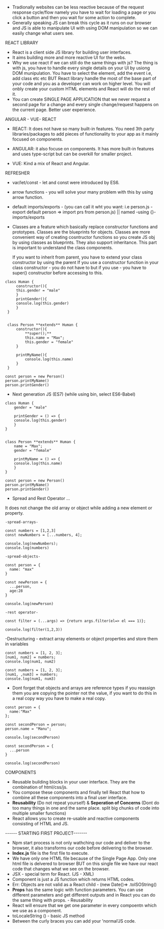 -   Tradionally websites can be less reactive because of the request response cycle/flow namely you have to wait for loading a page or you click a button and then you wait for some action to complete.
-   Generally speaking JS can break this cycle as it runs on our browser and JS is able to manipulate UI with using DOM manipulation so we can easily change what users see.

REACT LIBRARY

-   React is a client side JS library for building user interfaces.
-   It aims building more and more reactive UI for the webs.
-   Why we use react if we can still do the same things with js?
    The thing is with js, you have to handle every single details on your UI by usiong DOM munipulation. You have to select the element, add the event i.e, add class etc etc BUT React library handle the most of the base part of your code and you as a developer can work on higher level. You will onbly create your custom HTML elements and React will do the rest of it.
-   You can create SINGLE PAGE APPLICATION that we never request a second page for a change and every single change/request happens on the current page. Better user experience.

ANGULAR - VUE- REACT

-   REACT: It does not have so many built-in features. You need 3th party libraries/packages to add pieces of functionality to your app as it mainly focused on components.

-   ANGULAR: it also focuse on components. It has more built-in features and uses type-script but can be overkill for smaller project.

-   VUE: Kind a mix of React and Angular.

REFRESHER

-   var/let/const - let and const were introduced by ES6.

-   arrow functions - you will solve your many problem with this by using arrow function.

-   default imports/exports - (you can call it wht you want: i.e person.js - export default person => import prs from person.js) || named -using {}- imports/exports

-   Classes are a feature which basically replace constructor functions and prototypes.
    Classes are the blueprints for objects.
    Classes are more convenient way of creating cosntructor functions so you create JS obj by using classes as blueprints.
    They also support inheritance.
    This part is important to understand the class components.

    If you want to inherit from parent, you have to extend your class constructor by using the parent
    If you use a constructor function in your class constructor - you do not have to but if you use - you have to super() constructor before accessing to this.

```
class Human {
     constructor(){
     this.gender = "male"
     }
     printGender(){
     console.log(this.gender)
     }
 }


 class Person **extends** Human {
     constructor(){
         **super();**
         this.name = "Max";
         this.gender = "female"
     }

     printMyName(){
         console.log(this.name)
     }
 }

const person = new Person()
person.printMyName()
person.printGender()
```

-   Next generation JS (ES7) (while using bin, select ES6-Babel)

```
class Human {
    gender = "male"

    printGender = () => {
    console.log(this.gender)
    }
}


class Person **extends** Human {
    name = "Max";
    gender = "female"

    printMyName = () => {
    console.log(this.name)
    }
}

const person = new Person()
person.printMyName()
person.printGender()
```

-   Spread and Rest Operator ...

It does not change the old array or object while adding a new element or property.

```
-spread-arrays-

const numbers = [1,2,3]
const newNumbers = [...numbers, 4];

console.log(newNumbers);
console.log(numbers)

-spread-objects-

const person = {
  name: "max"
}

const newPerson = {
  ...person,
  age:28
}

console.log(newPerson)

-rest operator-

const filter = (...args) => {return args.filter(el=> el === 1)};

console.log(filter(1,2,3))
```

-Destructuring - extract array elements or object properties and store them in variables

```
const numbers = [1, 2, 3];
[num1, num2] = numbers;
console.log(num1, num2)

const numbers = [1, 2, 3];
[num1, ,num3] = numbers;
console.log(num1, num3)

```

-   Dont forget that objects and arrays are reference types if you reassign them you are copying the pointer not the value, if you want to do this in a real copy way you have to make a real copy.

```
const person = {
  name:"Max"
};

const secondPerson = person;
person.name = "Manu";

console.log(secondPerson)

const secondPerson = {
  ...person
}

console.log(secondPerson)

```

COMPONENTS

-   Reusable building blocks in your user interface. They are the combination of html/css/js.
-   You compose these components and finally tell React that how to combine all these components into a final user interface.
-   **Reusability** (Do not repeat yourself) & **Seperation of Concerns** (Dont do too many things in one and the same place. split big chunks of code into multiple smaller functions)
-   React allows you to create re-usable and reactive components consisting of HTML and JS.

------ STARTING FIRST PROJECT-------

-   Npm start process is not only wathching our code and deliver to the browser, it also transforms our code before delivering to the browser.
-   **Index.js** file is the first file to execute.
-   We have only one HTML file because of the Single Page App. Only one html file is delvered to browser BUT on this single file we have our react code that changes what we see on the browser.
-   JSX - special term for React. (JS - XML)
-   Component is just a JS function which returns HTML codes.
-   Err: Objects are not valid as a React child - (new Date()=> .toISOString()
-   **Props** has the same logic with function parameters. You can use different parameters and get different outputs and in React you can do the same thing with props. - Reusability
-   React will ensure that we get one parameter in every compoentn which we use as a component.
-   toLocaleString () - basic JS method
-   Between the curly braces you can add your 'normal'JS code.
